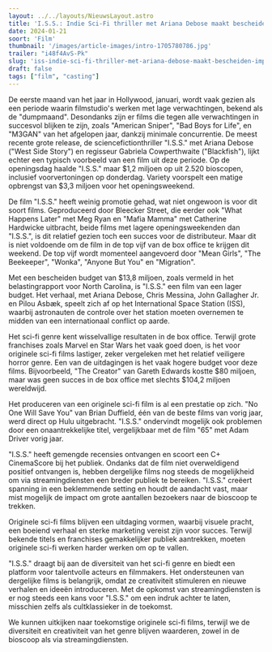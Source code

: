 ```yaml
---
layout: ../../layouts/NieuwsLayout.astro
title: 'I.S.S.: Indie Sci-Fi thriller met Ariana Debose maakt bescheiden impact aan de Box Office'
date: 2024-01-21
soort: 'Film'
thumbnail: '/images/article-images/intro-1705780786.jpg'
trailer: "i48f4AvS-Pk"
slug: 'iss-indie-sci-fi-thriller-met-ariana-debose-maakt-bescheiden-impact-aan-de-box-office'
draft: false
tags: ["film", "casting"]
---
```



De eerste maand van het jaar in Hollywood, januari, wordt vaak gezien als een periode waarin filmstudio's werken met lage verwachtingen, bekend als de "dumpmaand". Desondanks zijn er films die tegen alle verwachtingen in succesvol blijken te zijn, zoals "American Sniper", "Bad Boys for Life", en "M3GAN" van het afgelopen jaar, dankzij minimale concurrentie. De meest recente grote release, de sciencefictionthriller "I.S.S." met Ariana Debose ("West Side Story") en regisseur Gabriela Cowperthwaite ("Blackfish"), lijkt echter een typisch voorbeeld van een film uit deze periode. Op de openingsdag haalde "I.S.S." maar $1,2 miljoen op uit 2.520 bioscopen, inclusief voorvertoningen op donderdag. Variety voorspelt een matige opbrengst van $3,3 miljoen voor het openingsweekend.

De film "I.S.S." heeft weinig promotie gehad, wat niet ongewoon is voor dit soort films. Geproduceerd door Bleecker Street, die eerder ook "What Happens Later" met Meg Ryan en "Mafia Mamma" met Catherine Hardwicke uitbracht, beide films met lagere openingsweekenden dan "I.S.S.", is dit relatief gezien toch een succes voor de distributeur. Maar dit is niet voldoende om de film in de top vijf van de box office te krijgen dit weekend. De top vijf wordt momenteel aangevoerd door "Mean Girls", "The Beekeeper", "Wonka", "Anyone But You" en "Migration".

Met een bescheiden budget van $13,8 miljoen, zoals vermeld in het belastingrapport voor North Carolina, is "I.S.S." een film van een lager budget. Het verhaal, met Ariana Debose, Chris Messina, John Gallagher Jr. en Pilou Asbæk, speelt zich af op het International Space Station (ISS), waarbij astronauten de controle over het station moeten overnemen te midden van een internationaal conflict op aarde.

Het sci-fi genre kent wisselvallige resultaten in de box office. Terwijl grote franchises zoals Marvel en Star Wars het vaak goed doen, is het voor originele sci-fi films lastiger, zeker vergeleken met het relatief veiligere horror genre. Een van de uitdagingen is het vaak hogere budget voor deze films. Bijvoorbeeld, "The Creator" van Gareth Edwards kostte $80 miljoen, maar was geen succes in de box office met slechts $104,2 miljoen wereldwijd.

Het produceren van een originele sci-fi film is al een prestatie op zich. "No One Will Save You" van Brian Duffield, één van de beste films van vorig jaar, werd direct op Hulu uitgebracht. "I.S.S." ondervindt mogelijk ook problemen door een onaantrekkelijke titel, vergelijkbaar met de film "65" met Adam Driver vorig jaar. 

"I.S.S." heeft gemengde recensies ontvangen en scoort een C+ CinemaScore bij het publiek. Ondanks dat de film niet overweldigend positief ontvangen is, hebben dergelijke films nog steeds de mogelijkheid om via streamingdiensten een breder publiek te bereiken. "I.S.S." creëert spanning in een beklemmende setting en houdt de aandacht vast, maar mist mogelijk de impact om grote aantallen bezoekers naar de bioscoop te trekken.

Originele sci-fi films blijven een uitdaging vormen, waarbij visuele pracht, een boeiend verhaal en sterke marketing vereist zijn voor succes. Terwijl bekende titels en franchises gemakkelijker publiek aantrekken, moeten originele sci-fi werken harder werken om op te vallen.

"I.S.S." draagt bij aan de diversiteit van het sci-fi genre en biedt een platform voor talentvolle acteurs en filmmakers. Het ondersteunen van dergelijke films is belangrijk, omdat ze creativiteit stimuleren en nieuwe verhalen en ideeën introduceren. Met de opkomst van streamingdiensten is er nog steeds een kans voor "I.S.S." om een indruk achter te laten, misschien zelfs als cultklassieker in de toekomst.

We kunnen uitkijken naar toekomstige originele sci-fi films, terwijl we de diversiteit en creativiteit van het genre blijven waarderen, zowel in de bioscoop als via streamingdiensten.
